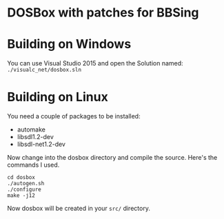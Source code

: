 # DOSBox with patches for BBSing


# Building on Windows

You can use Visual Studio 2015 and open the Solution named:
```./visualc_net/dosbox.sln```


# Building on Linux

You need a couple of packages to be installed:
* automake
* libsdl1.2-dev
* libsdl-net1.2-dev

Now change into the dosbox directory and compile the source.
Here's the commands I used.

```
cd dosbox
./autogen.sh
./configure
make -j12
```

Now dosbox will be created in your ```src/``` directory.

